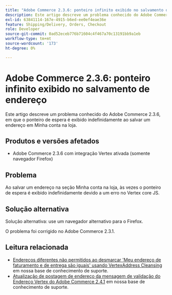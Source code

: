 ```yaml
---
title: "Adobe Commerce 2.3.6: ponteiro infinito exibido no salvamento de endereço"
description: Este artigo descreve um problema conhecido do Adobe Commerce 2.3.6, em que o ponteiro de espera é exibido indefinidamente ao salvar um endereço em Minha conta na loja.
exl-id: 63841114-167e-4915-b6ed-ee0ef4eae36e
feature: Shipping/Delivery, Orders, Checkout
role: Developer
source-git-commit: 0ad52eceb776b71604c4f467a70c13191bb9a1eb
workflow-type: tm+mt
source-wordcount: '173'
ht-degree: 0%

---
```


# Adobe Commerce 2.3.6: ponteiro infinito exibido no salvamento de endereço

Este artigo descreve um problema conhecido do Adobe Commerce 2.3.6, em que o ponteiro de espera é exibido indefinidamente ao salvar um endereço em Minha conta na loja.

## Produtos e versões afetados

* Adobe Commerce 2.3.6 com integração Vertex ativada (somente navegador Firefox)

## Problema

Ao salvar um endereço na seção Minha conta na loja, às vezes o ponteiro de espera é exibido indefinidamente devido a um erro no Vertex core JS.

## Solução alternativa

Solução alternativa: use um navegador alternativo para o Firefox.

O problema foi corrigido no Adobe Commerce 2.3.1.

## Leitura relacionada

* [Endereços diferentes não permitidos ao desmarcar &#39;Meu endereço de faturamento e de entrega são iguais&#39; usando VertexAddress Cleansing](/help/troubleshooting/miscellaneous/vertex-address-cleansing-different-addresses-not-allowed.md) em nossa base de conhecimento de suporte.
* [Atualização de postagem de endereço da mensagem de validação do Endereço Vertex do Adobe Commerce 2.4.1](/help/troubleshooting/miscellaneous/magento-2-4-1-vertex-address-validation-message-post-address-update.md) em nossa base de conhecimento de suporte.
